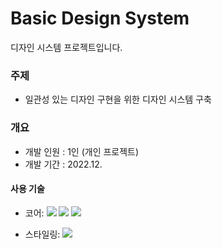 # Basic Design System

디자인 시스템 프로젝트입니다.

### 주제

- 일관성 있는 디자인 구현을 위한 디자인 시스템 구축

### 개요

- 개발 인원 : 1인 (개인 프로젝트)
- 개발 기간 : 2022.12.

#### 사용 기술

- 코어: <img src="https://img.shields.io/badge/TypeScript-3178C6?style=flat-square&logo=TypeScript&logoColor=white"/> <img src="https://img.shields.io/badge/React-61DAFB?style=flat-square&logo=React&logoColor=white"/> <img src="https://img.shields.io/badge/Storybook-FF4785?style=flat-square&logo=React&logoColor=white"/>

- 스타일링: <img src="https://img.shields.io/badge/Emotion-D36AC2?style=flat-square"/>

